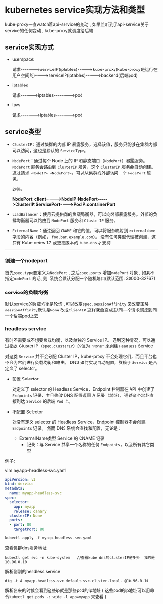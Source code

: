 # kubernetes service实现方法和类型

kube-proxy一直watch着api-service的变动 , 如果监听到了api-service关于service的任何变动 , kube-proxy就调度给后端



## service实现方式

- userspace:  

  请求------->serviceIP(iptables)----->kube-proxy(kube-proxy是运行在用户空间的)---->serviceIP(iptables)----->backend(后端pod)

- iptables

  请求------>iptables-------->pod

- ipvs

  请求------->iptables------->pod



## service类型

- `ClusterIP`：通过集群的内部 IP 暴露服务，选择该值，服务只能够在集群内部可以访问，这也是默认的 `ServiceType`。

- `NodePort`：通过每个 Node 上的 IP 和静态端口（`NodePort`）暴露服务。`NodePort` 服务会路由到 `ClusterIP` 服务，这个 `ClusterIP` 服务会自动创建。通过请求 `<NodeIP>:<NodePort>`，可以从集群的外部访问一个 `NodePort` 服务。

  路径:

  **NodePort: client----->NodeIP:NodePort----->ClusterIP:ServicePort---->PodIP:containerPort**

- `LoadBalancer`：使用云提供商的负载局衡器，可以向外部暴露服务。外部的负载均衡器可以路由到 `NodePort` 服务和 `ClusterIP` 服务。

- `ExternalName`：通过返回 `CNAME` 和它的值，可以将服务映射到 `externalName` 字段的内容（例如， `foo.bar.example.com`）。 没有任何类型代理被创建，这只有 Kubernetes 1.7 或更高版本的 `kube-dns` 才支持

---



### 创建一个nodeport

首先`spec.type`要定义为`NodePort`  ,  之后`spec.ports` 增加`nodePort` 对象  , 如果不指定`nodePort` 的话, 则 ,系统会默认分配一个随机端口(默认范围: 30000-32767)



### service的负载均衡

默认service的负载均衡是轮询 , 可以改变`spec.sessionAffinity` 来改变策略  `sessionAffinity`默认是`None`  改成`ClientIP`  这样就会变成去\同一个请求调度到同一个后端pod上去



### headless service

有时不需要或不想要负载均衡，以及单独的 Service IP。 遇到这种情况，可以通过指定 Cluster IP（`spec.clusterIP`）的值为 `"None"` 来创建 `Headless` Service

对这类 `Service` 并不会分配 Cluster IP，kube-proxy 不会处理它们，而且平台也不会为它们进行负载均衡和路由。 DNS 如何实现自动配置，依赖于 `Service` 是否定义了 selector。

- 配置 Selector

  对定义了 selector 的 Headless Service，Endpoint 控制器在 API 中创建了 `Endpoints` 记录，并且修改 DNS 配置返回 A 记录（地址），通过这个地址直接到达 `Service` 的后端 `Pod` 上。

- 不配置 Selector

  对没有定义 selector 的 Headless Service，Endpoint 控制器不会创建 `Endpoints` 记录。 然而 DNS 系统会查找和配置，无论是：

  - ExternalName类型 Service 的 CNAME 记录
    - 记录：与 Service 共享一个名称的任何 `Endpoints`，以及所有其它类型

例子:

vim myapp-headless-svc.yaml

```yaml
apiVersion: v1
kind: Service
metadata:
  name: myapp-headless-svc
spec:
  selector:
    app: myapp
    release: canary
  clusterIP: None
  ports:
  - port: 80
    targetPort: 80
```

```
kubectl apply -f myapp-headless-svc.yaml
```

查看集群dns服务地址

```
kubectl get svc -n kube-system   //查看kube-dns的clusterIP是多少  我的是10.96.0.10
```

解析刚刚的headless service

```
dig -t A myapp-headless-svc.default.svc.cluster.local. @10.96.0.10
```

解析出来的时候会看到这些ip就是那些pod的ip地址  ( 这些pod的ip地址可以用命令`kubectl get pods -o wide -l app=myapp` 来查看 )